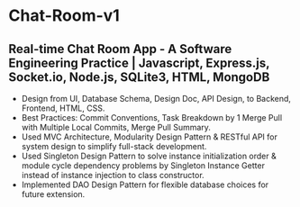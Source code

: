 # Chat-Room-v1

## Real-time Chat Room App - A Software Engineering Practice | Javascript, Express.js, Socket.io, Node.js, SQLite3, HTML, MongoDB
- Design from UI, Database Schema, Design Doc, API Design, to Backend, Frontend, HTML, CSS.
- Best Practices: Commit Conventions, Task Breakdown by 1 Merge Pull with Multiple Local Commits, Merge Pull Summary.
- Used MVC Architecture, Modularity Design Pattern & RESTful API for system design to simplify full-stack development.
- Used Singleton Design Pattern to solve instance initialization order & module cycle dependency problems by Singleton Instance Getter instead of instance injection to class constructor.
- Implemented DAO Design Pattern for flexible database choices for future extension.



